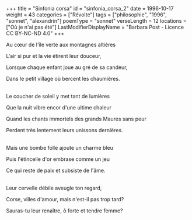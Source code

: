 +++
title = "Sinfonia corsa"
id = "sinfonia_corsa_2"
date = 1996-10-17
weight = 43
categories = ["Révolte"]
tags = ["philosophie", "1996", "sonnet", "alexandrin"]
poemType = "sonnet"
verseLength = 12
locations = ["Où je n'ai pas été"]
LastModifierDisplayName = "Barbara Post - Licence CC BY-NC-ND 4.0"
+++

Au cœur de l'île verte aux montagnes altières

L'air si pur et la vie étirent leur douceur,

Lorsque chaque enfant joue au gré de sa candeur,

Dans le petit village où bercent les chaumières.

 \
Le coucher de soleil y met tant de lumières

Que la nuit vibre encor d'une ultime chaleur

Quand les chants immortels des grands Maures sans peur

Perdent très lentement leurs unissons dernières.

 \
Mais une bombe folle ajoute un charme bleu

Puis l'étincelle d'or embrase comme un jeu

Ce qui reste de paix et subsiste de l'âme.

 \
Leur cervelle débile aveugle ton regard,

Corse, villes d'amour, mais n'est-il pas trop tard?

Sauras-tu leur renaître, ô forte et tendre femme?
